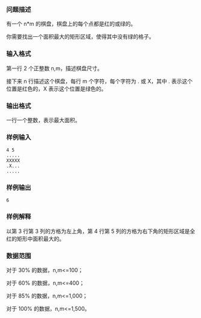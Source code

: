 ### 问题描述
有一个 n*m 的棋盘，棋盘上的每个点都是红的或绿的。

你需要找出一个面积最大的矩形区域，使得其中没有绿的格子。

### 输入格式
第一行 2 个正整数 n,m，描述棋盘尺寸。

接下来 n 行描述这个棋盘，每行 m 个字符，每个字符为 . 或 X，其中 . 表示这个位置是红色的，X 表示这个位置是绿色的。

### 输出格式
一行一个整数，表示最大面积。

### 样例输入
```
4 5
.....
XXXXX
.X...
.....
```
### 样例输出
```
6
```
### 样例解释
以第 3 行第 3 列的方格为左上角，第 4 行第 5 列的方格为右下角的矩形区域是全红的矩形中面积最大的。

### 数据范围
对于 30% 的数据，n,m<=100；

对于 60% 的数据，n,m<=400；

对于 85% 的数据，n,m<=1,000；

对于 100% 的数据，n,m<=1,500。
